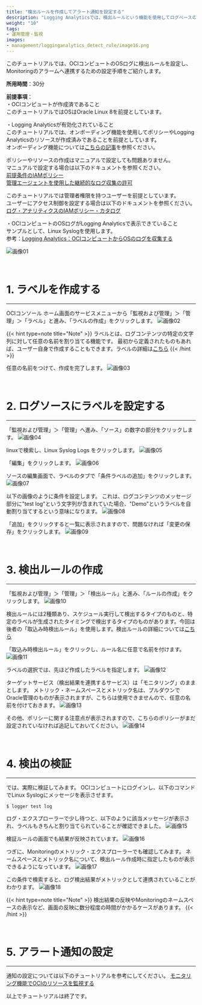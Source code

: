 ```yaml
---
title: "検出ルールを作成してアラート通知を設定する"
description: "Logging Analyticsでは、検出ルールという機能を使用してログベースのアラート通知を設定することができます。"
weight: "10"
tags:
- 運用管理・監視
images:
- management/logginganalytics_detect_rule/image16.png
---
```


このチュートリアルでは、OCIコンピュートのOSログに検出ルールを設定し、Monitoringのアラームへ連携するための設定手順をご紹介します。

**所用時間**：30分

**前提事項**：  
・OCIコンピュートが作成済であること  
このチュートリアルではOSはOracle Linux 8を前提としています。

・Logging Analyticsが有効化されていること    
このチュートリアルでは、オンボーディング機能を使用してポリシーやLogging Analyticsのリソースが作成済みであることを前提としています。  
オンボーディング機能については[こちらの記事](https://oracle-japan.github.io/ocitutorials/management/logginganalytics_onboarding/)を参照ください。  

ポリシーやリソースの作成はマニュアルで設定しても問題ありません。  
マニュアルで設定する場合は以下のドキュメントを参照ください。  
[前提条件のIAMポリシー](https://docs.oracle.com/ja-jp/iaas/logging-analytics/doc/prerequisite-iam-policies.html#LOGAN-GUID-4CA8D8F4-2218-4C14-AF73-40111C459270)  
[管理エージェントを使用した継続的なログ収集の許可](https://docs.oracle.com/ja-jp/iaas/logging-analytics/doc/allow-continuous-log-collection-using-management-agents.html#LOGAN-GUID-AA23C2F5-6046-443C-A01B-A507E3B5BFB2)

このチュートリアルでは管理者権限を持つユーザーを前提としています。  
ユーザーにアクセス制御を設定する場合は以下のドキュメントを参照ください。  
[ログ・アナリティクスのIAMポリシー・カタログ](https://docs.oracle.com/ja-jp/iaas/logging-analytics/doc/iam-policies-catalog-logging-analytics.html#LOGAN-GUID-04929DA1-E865-4536-A0EC-46AB4B8B0FE1)

・OCIコンピュートのOSログがLogging Analyticsで表示できていること  
サンプルとして、Linux Syslogを使用します。  
参考：[Logging Analytics：OCIコンピュートからOSのログを収集する](https://oracle-japan.github.io/ocitutorials/management/logginganalytics_logcollection4ocivm/)

![画像01](image01.png)

<br>

# 1. ラベルを作成する
------------------------------------------
OCIコンソール ホーム画面のサービスメニューから「監視および管理」＞「管理」＞「ラベル」と進み、「ラベルの作成」をクリックします。
![画像02](image02.png)

{{< hint type=note title="Note" >}}
ラベルとは、ログコンテンツの特定の文字列に対して任意の名前を割り当てる機能です。 最初から定義されたものもあれば、ユーザー自身で作成することもできます。ラベルの詳細は[こちら](https://docs.oracle.com/ja-jp/iaas/logging-analytics/doc/create-label.html) 
{{< /hint >}}

任意の名前をつけて、作成を完了します。
![画像03](image03.png)

<br>

# 2. ログソースにラベルを設定する
------------------------------------------
「監視および管理」＞「管理」へ進み、「ソース」の数字の部分をクリックします。
![画像04](image04.png)

linuxで検索し、Linux Syslog Logs をクリックします。
![画像05](image05.png)

「編集」をクリックします。
![画像06](image06.png)

ソースの編集画面で、ラベルのタブで「条件ラベルの追加」をクリックします。
![画像07](image07.png)

以下の画像のように条件を設定します。
これは、ログコンテンツのメッセージ部分に"test log"という文字列が含まれていた場合、"Demo"というラベルを自動割り当てするという意味になります。
![画像08](image08.png)

「追加」をクリックすると一覧に表示されますので、問題なければ「変更の保存」をクリックします。
![画像09](image09.png)

<br>

# 3. 検出ルールの作成
------------------------------------------
「監視および管理」＞「管理」＞「検出ルール」と進み、「ルールの作成」をクリックします。
![画像10](image10.png)

検出ルールには2種類あり、スケジュール実行して検出するタイプのものと、特定のラベルが生成されたタイミングで検出するタイプのものがあります。今回は後者の「取込み時検出ルール」を使用します。検出ルールの詳細については[こちら](https://docs.oracle.com/ja-jp/iaas/logging-analytics/doc/manage-detection-rules.html)

「取込み時検出ルール」をクリックし、ルール名に任意で名前を付けます。
![画像11](image11.png)

ラベルの選択では、先ほど作成したラベルを指定します。
![画像12](image12.png)

ターゲットサービス（検出結果を連携するサービス）は「モニタリング」のままとします。
メトリック・ネームスペースとメトリック名は、プルダウンでOracle管理のものが表示されますが、こちらは使用できませんので、任意の名前を付けておきます。
![画像13](image13.png)

その他、ポリシーに関する注意点が表示されますので、こちらのポリシーがまだ設定されていなければ追記しておいてください。
![画像14](image14.png)

<br>

# 4. 検出の検証
------------------------------------------
では、実際に検証してみます。
OCIコンピュートにログインし、以下のコマンドでLinux Syslogにメッセージを表示させます。
```
$ logger test log
```
ログ・エクスプローラーで少し待つと、以下のように該当メッセージが表示され、ラベルもきちんと割り当てられていることが確認できました。
![画像15](image15.png)

検証ルールの画面でも結果が反映されています。
![画像16](image16.png)

つぎに、Monitoringのメトリック・エクスプローラーでも確認してみます。
ネームスペースとメトリック名について、検出ルール作成時に指定したものが表示できるようになっています。
![画像17](image17.png)

この条件で検索すると、ログ検出結果がメトリックとして連携されていることがわかります。
![画像18](image18.png)

{{< hint type=note title="Note" >}}
検出結果の反映やMonitoringのネームスペースの表示など、画面の反映に数分程度の時間がかかるケースがあります。 
{{< /hint >}}

<br>

# 5. アラート通知の設定
------------------------------------------
通知の設定については以下のチュートリアルを参考にしてください。
[モニタリング機能でOCIのリソースを監視する](https://oracle-japan.github.io/ocitutorials/intermediates/monitoring-resources/)

以上でチュートリアルは終了です。